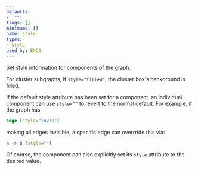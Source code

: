 ```yaml
---
defaults:
- '""'
flags: []
minimums: []
name: style
types:
- style
used_by: ENCG
---
```

Set style information for components of the graph.

For cluster subgraphs, if `style="filled"`, the cluster box's background is
filled.

If the default style attribute has been set for a component, an individual
component can use `style=""` to revert to the normal default. For example, if
the graph has

```dot
edge [style="invis"]
```

making all edges invisible, a specific edge can overrride this via:

```dot
a -> b [style=""]
```

Of course, the component can also explicitly set its <code>style</code> attribute to the desired value.
